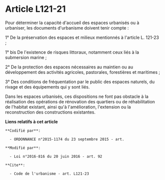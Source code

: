 # Article L121-21

Pour déterminer la capacité d'accueil des espaces urbanisés ou à urbaniser, les documents d'urbanisme doivent tenir compte : 

1° De la préservation des espaces et milieux mentionnés à l'article L. 121-23 ;

1° bis De l'existence de risques littoraux, notamment ceux liés à la submersion marine ;

2° De la protection des espaces nécessaires au maintien ou au développement des activités agricoles, pastorales, forestières
et maritimes ; 

3° Des conditions de fréquentation par le public des espaces naturels, du rivage et des équipements qui y sont liés. 

Dans les espaces urbanisés, ces dispositions ne font pas obstacle à la réalisation des opérations de rénovation des quartiers
ou de réhabilitation de l'habitat existant, ainsi qu'à l'amélioration, l'extension ou la reconstruction des constructions
existantes.

**Liens relatifs à cet article**

	**Codifié par**:

	  - ORDONNANCE n°2015-1174 du 23 septembre 2015 - art.

	**Modifié par**:

	  - Loi n°2016-816 du 20 juin 2016 - art. 92

	**Cite**:

	  - Code de l'urbanisme - art. L121-23
